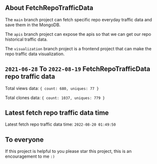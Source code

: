 ## About FetchRepoTrafficData

The `main` branch project can fetch specific repo everyday traffic data and save them in the MongoDB.

The `apis` branch project can expose the apis so that we can get our repo historical traffic data.

The `visualization` branch project is a frontend project that can make the repo traffic data visualization.

## `2021-06-28` To `2022-08-19` FetchRepoTrafficData repo traffic data

Total views data: `{ count: 680, uniques: 77 }`

Total clones data: `{ count: 1037, uniques: 779 }`

## Latest fetch repo traffic data time

Latest fetch repo traffic data time: `2022-08-20 01:49:50`

## To everyone

If this project is helpful to you please star this project, this is an encouragement to me `:)`



